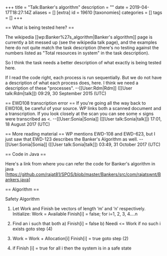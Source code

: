 +++
title = "Talk:Banker's algorithm"
description = ""
date = 2019-04-17T18:27:14Z
aliases = []
[extra]
id = 19610
[taxonomies]
categories = []
tags = []
+++

== What is being tested here? ==

The wikipedia [[wp:Banker%27s_algorithm|Banker's algorithm]] page is currently a bit messed up (see the wikipedia talk page), and the examples here do not quite match the task description (there's no testing against the numbers listed as "Total resources in system" in the task description).

So I think the task needs a better description of what exactly is being tested here.

If I read the code right, each process is run sequentially. But we do not have a description of what each process does, here. I think we need a description of these "processes". --[[User:Rdm|Rdm]] ([[User talk:Rdm|talk]]) 09:29, 30 September 2015 (UTC)

== EWD108 transcription error ==
If you're going all the way back to EWD108, be careful of your source.  WP links both a scanned document and a transcription.  If you look closely at the scan you can see some ≤ signs were transcribed as <.  --[[User:Sonia|Sonia]] ([[User talk:Sonia|talk]]) 17:01, 18 August 2017 (UTC)

== More reading material ==
WP mentions EWD-108 and EWD-623, but I just saw that EWD-123 describes the Banker's Algorithm as well.  -- [[User:Sonia|Sonia]] ([[User talk:Sonia|talk]]) 03:49, 31 October 2017 (UTC)

== Code in Java ==

Here's a link from where you can refer the code for Banker's algorithm in java
[https://github.com/rajat81/SPOS/blob/master/Bankers/src/com/rajatswnt/Bankers.java]


== Algorithm ==

Safety Algorithm


1) Let Work and Finish be vectors of length ‘m’ and ‘n’ respectively.
Initialize: Work = Available
Finish[i] = false; for i=1, 2, 3, 4….n

2) Find an i such that both
a) Finish[i] = false
b) Needi <= Work
if no such i exists goto step (4)

3) Work = Work + Allocation[i]
Finish[i] = true
goto step (2)



 

4) if Finish [i] = true for all i
then the system is in a safe state
